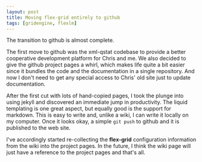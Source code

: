 ```yaml
---
layout: post
title: Moving flex-grid entirely to github
tags: [gridengine, flexlm]
---
```


The transition to github is almost complete.

The first move to github was the xml-qstat codebase to provide a better
cooperative development platform for Chris and me. We also decided to give
the github project pages a whirl, which makes life quite a bit easier since
it bundles the code and the documentation in a single repository. And now I
don't need to get any special access to Chris' old site just to update
documentation.

After the first cut with lots of hand-copied pages, I took the plunge into
using jekyll and discovered an immediate jump in productivity. The liquid
templating is one great aspect, but equally good is the support for
markdown. This is easy to write and, unlike a wiki, I can write it locally
on my computer. Once it looks okay, a simple `git push` to github and it is
published to the web site.

I've accordingly started re-collecting the **flex-grid** configuration
information from the wiki into the project pages. In the future, I think the
wiki page will just have a reference to the project pages and that's all.

